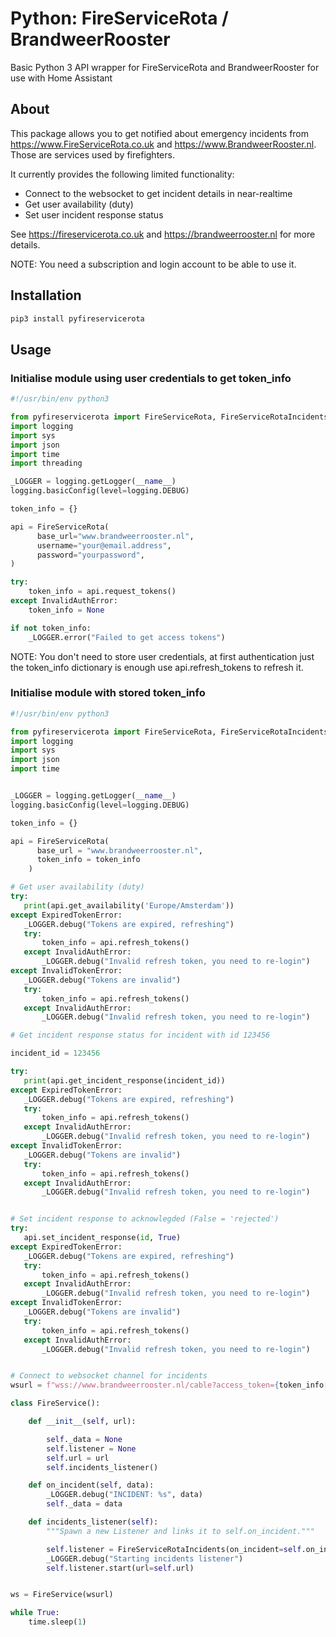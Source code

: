 # Python: FireServiceRota / BrandweerRooster

Basic Python 3 API wrapper for FireServiceRota and BrandweerRooster for use with Home Assistant

## About

This package allows you to get notified about emergency incidents from https://www.FireServiceRota.co.uk and https://www.BrandweerRooster.nl.
Those are services used by firefighters.

It currently provides the following limited functionality:

- Connect to the websocket to get incident details in near-realtime
- Get user availability (duty)
- Set user incident response status

See https://fireservicerota.co.uk and https://brandweerrooster.nl for more details.

NOTE: You need a subscription and login account to be able to use it.

## Installation

```bash
pip3 install pyfireservicerota
```

## Usage

### Initialise module using user credentials to get token_info
```python
#!/usr/bin/env python3

from pyfireservicerota import FireServiceRota, FireServiceRotaIncidents, ExpiredTokenError, InvalidTokenError, InvalidAuthError
import logging
import sys
import json
import time
import threading

_LOGGER = logging.getLogger(__name__)
logging.basicConfig(level=logging.DEBUG)

token_info = {}

api = FireServiceRota(
      base_url="www.brandweerrooster.nl",
      username="your@email.address",
      password="yourpassword",
)

try:
    token_info = api.request_tokens()
except InvalidAuthError:
    token_info = None

if not token_info:
    _LOGGER.error("Failed to get access tokens")
```

NOTE: You don't need to store user credentials, at first authentication just the token_info dictionary is enough use api.refresh_tokens to refresh it.

### Initialise module with stored token_info
```python
#!/usr/bin/env python3

from pyfireservicerota import FireServiceRota, FireServiceRotaIncidents, ExpiredTokenError, InvalidTokenError, InvalidAuthError
import logging
import sys
import json
import time


_LOGGER = logging.getLogger(__name__)
logging.basicConfig(level=logging.DEBUG)

token_info = {}

api = FireServiceRota(
      base_url = "www.brandweerrooster.nl",
      token_info = token_info
    )

# Get user availability (duty)
try:
   print(api.get_availability('Europe/Amsterdam'))
except ExpiredTokenError:
   _LOGGER.debug("Tokens are expired, refreshing")
   try:
       token_info = api.refresh_tokens()
   except InvalidAuthError:
       _LOGGER.debug("Invalid refresh token, you need to re-login")
except InvalidTokenError:
   _LOGGER.debug("Tokens are invalid")
   try:
       token_info = api.refresh_tokens()
   except InvalidAuthError:
       _LOGGER.debug("Invalid refresh token, you need to re-login")

# Get incident response status for incident with id 123456

incident_id = 123456

try:
   print(api.get_incident_response(incident_id))
except ExpiredTokenError:
   _LOGGER.debug("Tokens are expired, refreshing")
   try:
       token_info = api.refresh_tokens()
   except InvalidAuthError:
       _LOGGER.debug("Invalid refresh token, you need to re-login")
except InvalidTokenError:
   _LOGGER.debug("Tokens are invalid")
   try:
       token_info = api.refresh_tokens()
   except InvalidAuthError:
       _LOGGER.debug("Invalid refresh token, you need to re-login")


# Set incident response to acknowlegded (False = 'rejected')
try:
   api.set_incident_response(id, True)
except ExpiredTokenError:
   _LOGGER.debug("Tokens are expired, refreshing")
   try:
       token_info = api.refresh_tokens()
   except InvalidAuthError:
       _LOGGER.debug("Invalid refresh token, you need to re-login")
except InvalidTokenError:
   _LOGGER.debug("Tokens are invalid")
   try:
       token_info = api.refresh_tokens()
   except InvalidAuthError:
       _LOGGER.debug("Invalid refresh token, you need to re-login")


# Connect to websocket channel for incidents
wsurl = f"wss://www.brandweerrooster.nl/cable?access_token={token_info['access_token']}"

class FireService():

    def __init__(self, url):

        self._data = None
        self.listener = None
        self.url = url
        self.incidents_listener()

    def on_incident(self, data):
        _LOGGER.debug("INCIDENT: %s", data)
        self._data = data

    def incidents_listener(self):
        """Spawn a new Listener and links it to self.on_incident."""

        self.listener = FireServiceRotaIncidents(on_incident=self.on_incident)
        _LOGGER.debug("Starting incidents listener")
        self.listener.start(url=self.url)


ws = FireService(wsurl)

while True:
    time.sleep(1)
```
